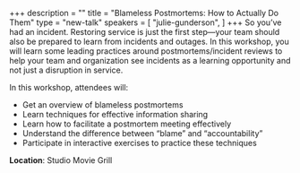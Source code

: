 +++
description = ""
title = "Blameless Postmortems: How to Actually Do Them"
type = "new-talk"
speakers = [
        "julie-gunderson",
]
+++
So you’ve had an incident. Restoring service is just the first step—your team should also be prepared to learn from incidents and outages. In this workshop, you will learn some leading practices around postmortems/incident reviews to help your team and organization see incidents as a learning opportunity and not just a disruption in service.

In this workshop, attendees will:

* Get an overview of blameless postmortems
* Learn techniques for effective information sharing
* Learn how to facilitate a postmortem meeting effectively
* Understand the difference between “blame” and “accountability”
* Participate in interactive exercises to practice these techniques

<b>Location</b>: Studio Movie Grill<br/>